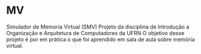 # MV
Simulador de Memoria Virtual (SMV)
Projeto da disciplina de Introdução a Organização e Arquitetura de Computadores da UFRN
O objetivo desse projeto é por em prática o que foi aprendido em sala de aula sobre memória virtual.
